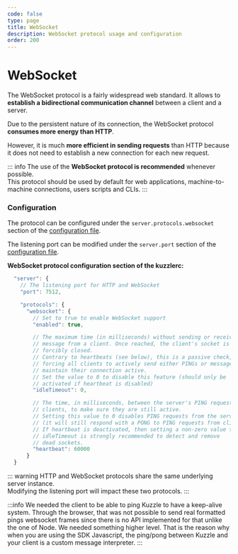 ```yaml
---
code: false
type: page
title: WebSocket
description: WebSocket protocol usage and configuration  
order: 200
---
```


# WebSocket

The WebSocket protocol is a fairly widespread web standard. It allows to **establish a bidirectional communication channel** between a client and a server.

Due to the persistent nature of its connection, the WebSocket protocol **consumes more energy than HTTP**.

However, it is much **more efficient in sending requests** than HTTP because it does not need to establish a new connection for each new request.

::: info
The use of the **WebSocket protocol is recommended** whenever possible.  
This protocol should be used by default for web applications, machine-to-machine connections, users scripts and CLIs.
:::

### Configuration

The protocol can be configured under the `server.protocols.websocket` section of the [configuration file](/core/2/guides/advanced/configuration).

The listening port can be modified under the `server.port` section of the [configuration file](/core/2/guides/advanced/configuration).

**WebSocket protocol configuration section of the kuzzlerc:**

```js
  "server": {
    // The listening port for HTTP and WebSocket
    "port": 7512,

    "protocols": {
      "websocket": {
        // Set to true to enable WebSocket support
        "enabled": true,

        // The maximum time (in milliseconds) without sending or receiving a
        // message from a client. Once reached, the client's socket is
        // forcibly closed.
        // Contrary to heartbeats (see below), this is a passive check,
        // forcing all clients to actively send either PINGs or messages to
        // maintain their connection active.
        // Set the value to 0 to disable this feature (should only be
        // activated if heartbeat is disabled)
        "idleTimeout": 0,

        // The time, in milliseconds, between the server's PING requests to
        // clients, to make sure they are still active.
        // Setting this value to 0 disables PING requests from the server
        // (it will still respond with a PONG to PING requests from clients).
        // If heartbeat is deactivated, then setting a non-zero value to
        // idleTimeout is strongly recommended to detect and remove
        // dead sockets.
        "heartbeat": 60000
      }
  }
```

::: warning
HTTP and WebSocket protocols share the same underlying server instance.  
Modifying the listening port will impact these two protocols.
:::

<SinceBadge version="2.10.0"/>
:::info
We needed the client to be able to ping Kuzzle to have a keep-alive system.
Through the browser, that was not possible to send real formatted pings websocket frames since there is no API implemented for that unlike the one of Node.
We needed something higher level.
That is the reason why when you are using the SDK Javascript, the ping/pong between Kuzzle and your client is a custom message interpreter.
:::